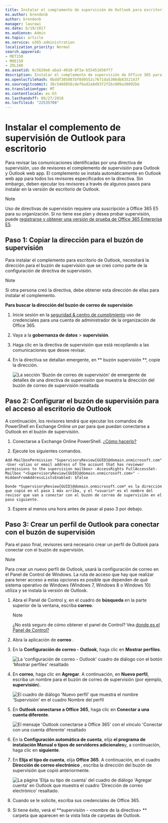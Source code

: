 ```yaml
---
title: Instalar el complemento de supervisión de Outlook para escritorio
ms.author: brendonb
author: brendonb
manager: laurawi
ms.date: 6/19/2017
ms.audience: Admin
ms.topic: article
ms.service: o365-administration
localization_priority: Normal
search.appverid:
- MET150
- MOE150
- ZOL160
ms.assetid: 6c5620e6-aba3-4910-8f3a-b55451656ff7
description: Instalar el complemento de supervisión de Office 365 para la versión de escritorio de Outlook
ms.openlocfilehash: 0bddf305087bf0d9552c7671da5306db8352143f
ms.sourcegitcommit: 36c5466056cdef6ad2a8d9372f2bc009a30892bb
ms.translationtype: MT
ms.contentlocale: es-ES
ms.lasthandoff: 08/27/2018
ms.locfileid: "22535708"
---
```

# <a name="install-the-supervision-add-in-for-outlook-desktop"></a>Instalar el complemento de supervisión de Outlook para escritorio

Para revisar las comunicaciones identificadas por una directiva de supervisión, uso de revisores el complemento de supervisión para Outlook y Outlook web app. El complemento se instala automáticamente en Outlook web app para todos los revisores especificados en la directiva. Sin embargo, deben ejecutar los revisores a través de algunos pasos para instalar en la versión de escritorio de Outlook.
  
> [!NOTE]
> Uso de directivas de supervisión requiere una suscripción a Office 365 E5 para su organización. Si no tiene ese plan y desea probar supervisión, puede [registrarse y obtener una versión de prueba de Office 365 Enterprise E5](https://go.microsoft.com/fwlink/p/?LinkID=698279). 
  
## <a name="step-1-copy-the-address-for-the-supervision-mailbox"></a>Paso 1: Copiar la dirección para el buzón de supervisión

Para instalar el complemento para escritorio de Outlook, necesitará la dirección para el buzón de supervisión que se creó como parte de la configuración de directiva de supervisión. 
  
> [!NOTE]
> Si otra persona creó la directiva, debe obtener esta dirección de ellas para instalar el complemento. 
  
 **Para buscar la dirección del buzón de correo de supervisión**
  
1. Inicie sesión en la [seguridad &amp; centro de cumplimiento](https://protection.office.com) uso de credenciales para una cuenta de administrador de la organización de Office 365. 
    
2. Vaya a la **gobernanza de datos** \> **supervisión**.
    
3. Haga clic en la directiva de supervisión que está recopilando a las comunicaciones que desee revisar.
    
4. En la directiva se detallan emergente, en ** buzón supervisión **, copie la dirección. 
    
    ![La sección 'Buzón de correo de supervisión' de emergente de detalles de una directiva de supervisión que muestra la dirección del buzón de correo de supervisión resaltada](media/71779d0e-4f01-4dd3-8234-5f9c30eeb067.jpg)
  
## <a name="step-2-configure-the-supervision-mailbox-for-outlook-desktop-access"></a>Paso 2: Configurar el buzón de supervisión para el acceso al escritorio de Outlook

A continuación, los revisores tendrá que ejecutar los comandos de PowerShell en Exchange Online un par para que puedan conectarse a Outlook en el buzón de supervisión.
  
1. Conectarse a Exchange Online PowerShell. [¿Cómo hacerlo?](https://docs.microsoft.com/powershell/exchange/exchange-online/connect-to-exchange-online-powershell/connect-to-exchange-online-powershell)
    
2. Ejecute los siguientes comandos.
    
  ```
  Add-MailboxPermission "SupervisoryReview{GUID}@domain.onmicrosoft.com" -User <alias or email address of the account that has reviewer permissions to the supervision mailbox> -AccessRights FullAccessSet-Mailbox "<SupervisoryReview{GUID}@domain.onmicrosoft.com>" -HiddenFromAddressListsEnabled: $false
  ```

    Donde *SupervisoryReview{GUID}@domain.onmicrosoft.com* es la dirección que copió en el paso 1 más arriba, y el *usuario* es el nombre del revisor que van a conectar con el buzón de correo de supervisión en el paso siguiente. 
    
3. Espere al menos una hora antes de pasar al paso 3 por debajo.
    
## <a name="step-3-create-an-outlook-profile-to-connect-to-the-supervision-mailbox"></a>Paso 3: Crear un perfil de Outlook para conectar con el buzón de supervisión

Para el paso final, revisores será necesario crear un perfil de Outlook para conectar con el buzón de supervisión. 
  
> [!NOTE]
> Para crear un nuevo perfil de Outlook, usará la configuración de correo en el Panel de Control de Windows. La ruta de acceso que hay que realizar para tener acceso a estas opciones es posible que dependen de qué sistema operativo de Windows (Windows 7, Windows 8 o Windows 10) utiliza y se instala la versión de Outlook. 
  
1. Abra el Panel de Control y, en el cuadro de **búsqueda** en la parte superior de la ventana, escriba **correo**. 
    
    > [!NOTE]
    > ¿No está seguro de cómo obtener el panel de Control? Vea [donde es el Panel de Control?](https://support.microsoft.com/help/13764/windows-where-is-control-panel)
  
2. Abra la aplicación de **correo** . 
    
3. En la **Configuración de correo - Outlook**, haga clic en **Mostrar perfiles**.
    
    ![La 'configuración de correo - Outlook' cuadro de diálogo con el botón 'Mostrar perfiles' resaltado](media/28b5dae9-d10c-4f2b-926a-294c857d555c.jpg)
  
4. En **correo**, haga clic en **Agregar**. A continuación, en **Nuevo perfil**, escriba un nombre para el buzón de correo de supervisión (por ejemplo, **supervisión**).
    
    ![El cuadro de diálogo 'Nuevo perfil' que muestra el nombre 'Supervisión' en el cuadro Nombre del perfil](media/d02ae181-b541-4ec6-8f51-698f30033204.jpg)
  
5. En **Outlook conectarse a Office 365**, haga clic en **Conectar a una cuenta diferente**.
    
    ![El mensaje 'Outlook conectarse a Office 365' con el vínculo 'Conectar con una cuenta diferente' resaltado](media/fac49ff8-a7f0-4e82-a271-9ec045a95de1.jpg)
  
6. En la **Configuración automática de cuenta**, elija **el programa de instalación Manual o tipos de servidores adicionales**y, a continuación, haga clic en **siguiente**.
    
7. En **Elija el tipo de cuenta**, elija **Office 365**. A continuación, en el cuadro **Dirección de correo electrónico** , escriba la dirección del buzón de supervisión que copió anteriormente. 
    
    ![La página 'Elija su tipo de cuenta' del cuadro de diálogo 'Agregar cuenta' en Outlook que muestra el cuadro 'Dirección de correo electrónico' resaltado.](media/4f601236-9f69-4cf6-a58c-0b91204aa8cb.jpg)
  
8. Cuando se le solicite, escriba sus credenciales de Office 365.
    
9. Si tiene éxito, verá el **supervisión - \<nombre de la directiva\> ** carpeta que aparecen en la vista lista de carpetas de Outlook. 
    

